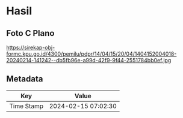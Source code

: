 # Hasil

## Foto C Plano

https://sirekap-obj-formc.kpu.go.id/4300/pemilu/pdpr/14/04/15/20/04/1404152004018-20240214-141242--db5fb96e-a99d-42f9-9f44-2551784bb0ef.jpg


## Metadata

| Key        | Value               |
| ---------- | ------------------- |
| Time Stamp | 2024-02-15 07:02:30 |



